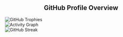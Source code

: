 <h2 align="center">GitHub Profile Overview</h2>

<img src="https://github-profile-trophy.vercel.app/?username=yourkin" alt="GitHub Trophies" />
<br>
<img src="https://github-readme-activity-graph.vercel.app/graph?username=yourkin" alt="Activity Graph" />
<br>
<img src="https://streak-stats.demolab.com/?user=yourkin" alt="GitHub Streak" />

